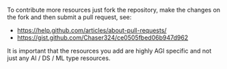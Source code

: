 To contribute more resources just fork the repository, make the changes on the fork and then submit a pull request, see:

* https://help.github.com/articles/about-pull-requests/
* https://gist.github.com/Chaser324/ce0505fbed06b947d962

It is important that the resources you add are highly AGI specific and not just any AI / DS / ML type resources.